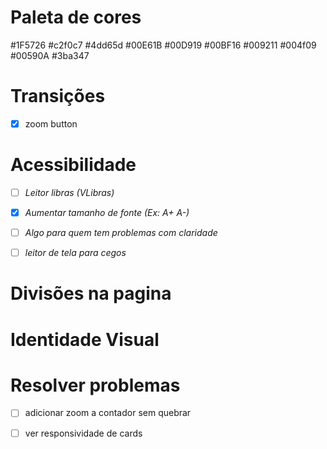 # Paleta de cores
#1F5726
#c2f0c7
#4dd65d
#00E61B
#00D919
#00BF16
#009211
#004f09
#00590A
#3ba347

# Transições
- [X] zoom button

# Acessibilidade
- [ ] *Leitor libras (VLibras)*

- [X] *Aumentar tamanho de fonte (Ex: A+ A-)*

- [ ] *Algo para quem tem problemas com claridade*

- [ ] *leitor de tela para cegos*

# Divisões na pagina

# Identidade Visual

# Resolver problemas
- [ ] adicionar zoom a contador sem quebrar

- [ ] ver responsividade de cards